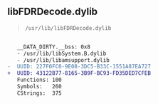 ## libFDRDecode.dylib

> `/usr/lib/libFDRDecode.dylib`

```diff

   __DATA_DIRTY.__bss: 0x8
   - /usr/lib/libSystem.B.dylib
   - /usr/lib/libamsupport.dylib
-  UUID: 227F0FC0-9E08-3DC5-B33C-1551A87EA727
+  UUID: 43122B77-8165-3B9F-BC93-FD35DED7CFEB
   Functions: 100
   Symbols:   260
   CStrings:  375

```
